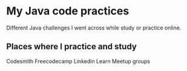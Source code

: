 # My Java code practices 

Different Java challenges I went across while study or practice online. 

## Places where I practice and study 

Codesmith
Freecodecamp
Linkedin Learn 
Meetup groups 
